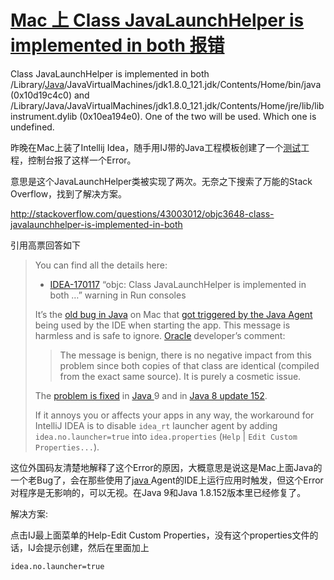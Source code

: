 # [Mac 上 Class JavaLaunchHelper is implemented in both 报错](http://blog.csdn.net/lizhaowei213/article/details/68951671)



Class JavaLaunchHelper is implemented in both /Library/[Java](http://lib.csdn.net/base/java)/JavaVirtualMachines/jdk1.8.0_121.jdk/Contents/Home/bin/java (0x10d19c4c0) and /Library/Java/JavaVirtualMachines/jdk1.8.0_121.jdk/Contents/Home/jre/lib/libinstrument.dylib (0x10ea194e0). One of the two will be used. Which one is undefined.

昨晚在Mac上装了Intellij Idea，随手用IJ带的Java工程模板创建了一个[测试](http://lib.csdn.net/base/softwaretest)工程，控制台报了这样一个Error。

意思是这个JavaLaunchHelper类被实现了两次。无奈之下搜索了万能的Stack Overflow，找到了解决方案。

<http://stackoverflow.com/questions/43003012/objc3648-class-javalaunchhelper-is-implemented-in-both>

引用高票回答如下

> You can find all the details here:
>
> - [IDEA-170117](https://youtrack.jetbrains.com/issue/IDEA-170117) “objc: Class JavaLaunchHelper is implemented in both …” warning in Run consoles
>
> It’s the [old bug in Java](https://bugs.openjdk.java.net/browse/JDK-8022291) on Mac that [got triggered by the Java Agent](https://github.com/JetBrains/intellij-community/commit/4fde1be3df5f7c145f943a969eb261e32bf72ef6) being used by the IDE when starting the app. This message is harmless and is safe to ignore. [Oracle](http://lib.csdn.net/base/oracle) developer’s comment:
>
> > The message is benign, there is no negative impact from this problem since both copies of that class are identical (compiled from the exact same source). It is purely a cosmetic issue.
>
> The [problem is fixed](https://bugs.openjdk.java.net/browse/JDK-8022291) in [Java ](http://lib.csdn.net/base/java)9 and in [Java 8 update 152](https://jdk8.java.net/download.html).
>
> If it annoys you or affects your apps in any way, the workaround for IntelliJ IDEA is to disable `idea_rt` launcher agent by adding `idea.no.launcher=true` into `idea.properties` (`Help` | `Edit Custom Properties...`).

这位外国码友清楚地解释了这个Error的原因，大概意思是说这是Mac上面Java的一个老Bug了，会在那些使用了[java ](http://lib.csdn.net/base/java)Agent的IDE上运行应用时触发，但这个Error对程序是无影响的，可以无视。在Java 9和Java 1.8.152版本里已经修复了。

解决方案:

点击IJ最上面菜单的Help-Edit Custom Properties，没有这个properties文件的话，IJ会提示创建，然后在里面加上

```
idea.no.launcher=true
```